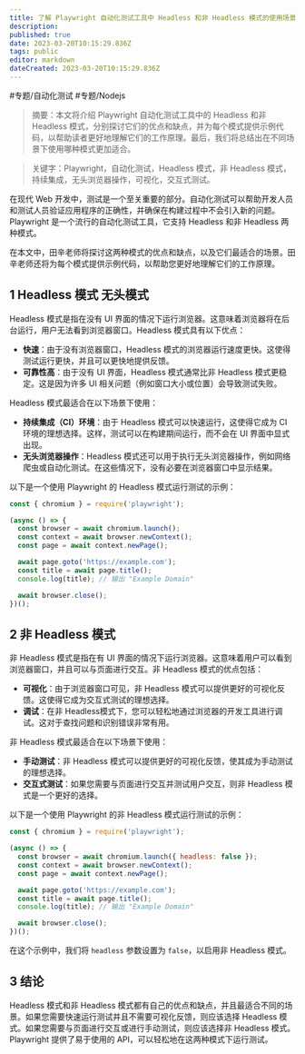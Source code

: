 ```yaml
---
title: 了解 Playwright 自动化测试工具中 Headless 和非 Headless 模式的使用场景
description: 
published: true
date: 2023-03-20T10:15:29.836Z
tags: public
editor: markdown
dateCreated: 2023-03-20T10:15:29.836Z
---
```


#专题/自动化测试 
#专题/Nodejs 

> 摘要：本文将介绍 Playwright 自动化测试工具中的 Headless 和非 Headless 模式，分别探讨它们的优点和缺点，并为每个模式提供示例代码，以帮助读者更好地理解它们的工作原理。最后，我们将总结出在不同场景下使用哪种模式更加适合。

> 关键字：Playwright，自动化测试，Headless 模式，非 Headless 模式，持续集成，无头浏览器操作，可视化，交互式测试。

在现代 Web 开发中，测试是一个至关重要的部分。自动化测试可以帮助开发人员和测试人员验证应用程序的正确性，并确保在构建过程中不会引入新的问题。Playwright 是一个流行的自动化测试工具，它支持 Headless 和非 Headless 两种模式。

在本文中，田辛老师将探讨这两种模式的优点和缺点，以及它们最适合的场景。田辛老师还将为每个模式提供示例代码，以帮助您更好地理解它们的工作原理。

## 1 Headless 模式 无头模式

Headless 模式是指在没有 UI 界面的情况下运行浏览器。这意味着浏览器将在后台运行，用户无法看到浏览器窗口。Headless 模式具有以下优点：
-   **快速**：由于没有浏览器窗口，Headless 模式的浏览器运行速度更快。这使得测试运行更快，并且可以更快地提供反馈。
-   **可靠性高**：由于没有 UI 界面，Headless 模式通常比非 Headless 模式更稳定。这是因为许多 UI 相关问题（例如窗口大小或位置）会导致测试失败。

Headless 模式最适合在以下场景下使用：
-   **持续集成（CI）环境**：由于 Headless 模式可以快速运行，这使得它成为 CI 环境的理想选择。这样，测试可以在构建期间运行，而不会在 UI 界面中显式出现。
-   **无头浏览器操作**：Headless 模式还可以用于执行无头浏览器操作，例如网络爬虫或自动化测试。在这些情况下，没有必要在浏览器窗口中显示结果。

以下是一个使用 Playwright 的 Headless 模式运行测试的示例：
```javascript
const { chromium } = require('playwright');

(async () => {
  const browser = await chromium.launch();
  const context = await browser.newContext();
  const page = await context.newPage();

  await page.goto('https://example.com');
  const title = await page.title();
  console.log(title); // 输出 "Example Domain"

  await browser.close();
})();

```

## 2 非 Headless 模式

非 Headless 模式是指在有 UI 界面的情况下运行浏览器。这意味着用户可以看到浏览器窗口，并且可以与页面进行交互。非 Headless 模式的优点包括：

-   **可视化**：由于浏览器窗口可见，非 Headless 模式可以提供更好的可视化反馈。这使得它成为交互式测试的理想选择。
-   **调试**：在非 Headless模式下，您可以轻松地通过浏览器的开发工具进行调试。这对于查找问题和识别错误非常有用。

非 Headless 模式最适合在以下场景下使用：
-   **手动测试**：非 Headless 模式可以提供更好的可视化反馈，使其成为手动测试的理想选择。
-   **交互式测试**：如果您需要与页面进行交互并测试用户交互，则非 Headless 模式是一个更好的选择。

以下是一个使用 Playwright 的非 Headless 模式运行测试的示例：
```javascript
const { chromium } = require('playwright');

(async () => {
  const browser = await chromium.launch({ headless: false });
  const context = await browser.newContext();
  const page = await context.newPage();

  await page.goto('https://example.com');
  const title = await page.title();
  console.log(title); // 输出 "Example Domain"

  await browser.close();
})();

```

在这个示例中，我们将 `headless` 参数设置为 `false`，以启用非 Headless 模式。

## 3 结论

Headless 模式和非 Headless 模式都有自己的优点和缺点，并且最适合不同的场景。如果您需要快速运行测试并且不需要可视化反馈，则应该选择 Headless 模式。如果您需要与页面进行交互或进行手动测试，则应该选择非 Headless 模式。Playwright 提供了易于使用的 API，可以轻松地在这两种模式下运行测试。